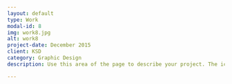 ```yaml
---
layout: default
type: Work
modal-id: 8
img: work8.jpg
alt: work8
project-date: December 2015
client: KSD
category: Graphic Design
description: Use this area of the page to describe your project. The icon above is part of a free icon set by <a href="https://sellfy.com/p/8Q9P/jV3VZ/">Flat Icons</a>. On their website, you can download their free set with 16 icons, or you can purchase the entire set with 146 icons for only $12!

---
```

